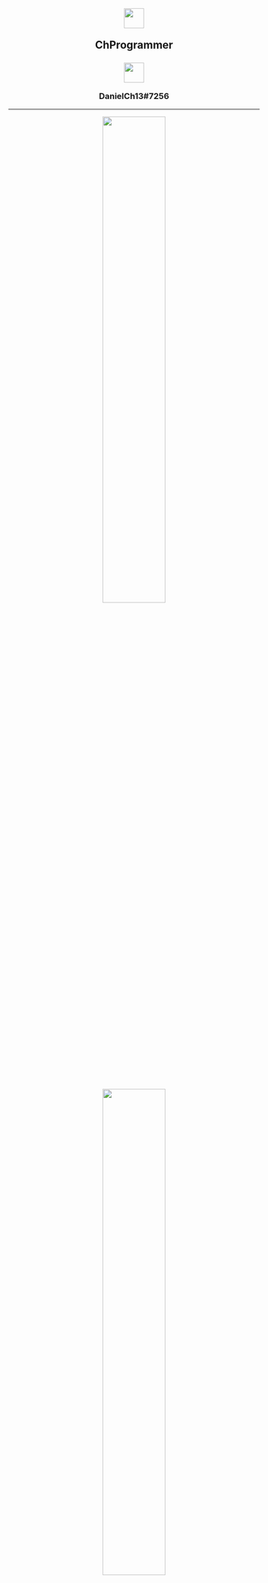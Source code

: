 <p align="center">
  <h2 align="center">
    <a href="https://github.com/ChProgrammer">
      <img width="40px" src="https://cdn3.iconfinder.com/data/icons/logos-and-brands-adobe/512/84_Dev-512.png"/>
    </a>
    <p>ChProgrammer</p>
  </h2>
  <h3 align="center">
    <a href="https://discord.gg/SChskaznDG">
      <img width="40px" src="https://cdn4.iconfinder.com/data/icons/logos-and-brands/512/91_Discord_logo_logos-512.png"/>
    </a>
    <p>DanielCh13#7256</p>
  </h3>
</p>

---

<div align="center">
  <a href="https://github.com/ChProgrammer">
    <img width="50%" src="https://github-readme-stats.vercel.app/api?username=ChProgrammer&count_private=true&show_icons=true&theme=dark" />
  </a>
</div>
<div align="center">
  <a href="https://github.com/ChProgrammer">
    <img width="50%" src="https://github-readme-stats.vercel.app/api/wakatime?username=ChProgrammer&theme=dark" />
  </a>
</div>
<div align="center">
  <a href="https://github.com/ChProgrammer">
    <img width="30%" src="https://github-readme-stats.vercel.app/api/top-langs/?username=ChProgrammer&layout=compact&theme=dark" />
  </a>
</div>
